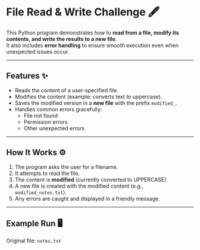 # File Read & Write Challenge 🖋️

This Python program demonstrates how to **read from a file, modify its contents, and write the results to a new file**.  
It also includes **error handling** to ensure smooth execution even when unexpected issues occur.

---

## Features ✨
- Reads the content of a user-specified file.
- Modifies the content (example: converts text to uppercase).
- Saves the modified version in a **new file** with the prefix `modified_`.
- Handles common errors gracefully:
  - File not found
  - Permission errors
  - Other unexpected errors

---

## How It Works ⚙️
1. The program asks the user for a filename.  
2. It attempts to read the file.  
3. The content is **modified** (currently converted to UPPERCASE).  
4. A new file is created with the modified content (e.g., `modified_notes.txt`).  
5. Any errors are caught and displayed in a friendly message.

---

## Example Run 🖥️
Original file: `notes.txt`
